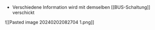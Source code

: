 - Verschiedene Information wird mit demselben [[BUS-Schaltung]] verschickt

![[Pasted image 20240202082704 1.png]]